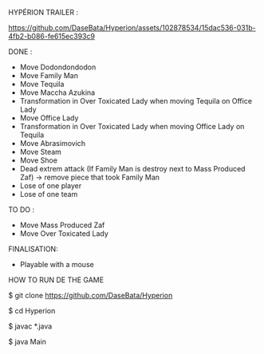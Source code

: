HYPÉRION TRAILER :








https://github.com/DaseBata/Hyperion/assets/102878534/15dac536-031b-4fb2-b086-fe615ec393c9








DONE :

- Move Dodondondodon
- Move Family Man
- Move Tequila
- Move Maccha Azukina
- Transformation in Over Toxicated Lady when moving Tequila on Office Lady
- Move Office Lady
- Transformation in Over Toxicated Lady when moving Office Lady on Tequila
- Move Abrasimovich
- Move Steam
- Move Shoe
- Dead extrem attack (If Family Man is destroy next to Mass Produced Zaf) -> remove piece that took Family Man
- Lose of one player
- Lose of one team

TO DO :

- Move Mass Produced Zaf
- Move Over Toxicated Lady

FINALISATION:

- Playable with a mouse

HOW TO RUN DE THE GAME

$ git clone https://github.com/DaseBata/Hyperion

$ cd Hyperion

$ javac *.java

$ java Main
